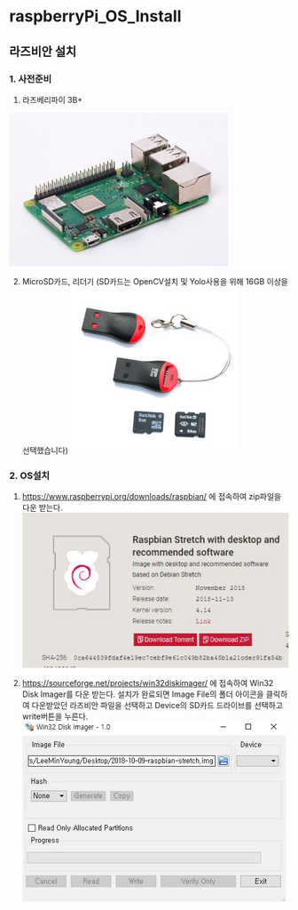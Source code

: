 # raspberryPi_OS_Install
## 라즈비안 설치

### 1. 사전준비
1) 라즈베리파이 3B+


![raspberry](./doc/raspberry.JPG)


2) MicroSD카드, 리더기 (SD카드는 OpenCV설치 및 Yolo사용을 위해 16GB 이상을 선택했습니다)
![sdCard](./doc/sdCard.JPG)


### 2. OS설치

1) https://www.raspberrypi.org/downloads/raspbian/ 에 접속하여 zip파일을 다운 받는다.
![install](./doc/install.JPG)


2) https://sourceforge.net/projects/win32diskimager/ 에 접속하여 Win32 Disk Imager를 다운 받는다.
설치가 완료되면 Image File의 폴더 아이콘을 클릭하여 다운받았던 라즈비안 파일을 선택하고
Device의 SD카드 드라이브를 선택하고 write버튼을 누른다.
![win32](./doc/win32.JPG)
